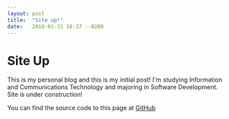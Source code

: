 ```yaml
---
layout: post
title:  "Site up!"
date:   2018-01-31 16:37 --0200
---
```


# Site Up 

This is my personal blog and this is my initial post! I'm studying
Information and Communications Technology and majoring in Software Development. 
Site is under construction!

You can find the source code to this page at [GitHub](https://github.com/rottabonus/rottabonus.github.io)

